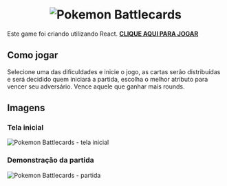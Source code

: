 ## <h1 align='center'>![Pokemon Battlecards](https://user-images.githubusercontent.com/96196591/223866960-9e75c845-4441-41d0-93f3-677bea7f62ac.png)
</h1>

Este game foi criando utilizando React. **<a href='https://gablucas.github.io/battlecards-pokemon-react/' target="_blank">CLIQUE AQUI PARA JOGAR</a>**

## Como jogar
Selecione uma das dificuldades e inicie o jogo, as cartas serão distribuídas e será decidido quem iniciará a partida, escolha o melhor atributo para vencer seu adversário. Vence aquele que ganhar mais rounds.

## Imagens
### Tela inicial
![Pokemon Battlecards - tela inicial](https://user-images.githubusercontent.com/96196591/223868446-d506b3ab-235c-4d49-9395-483e6eb61845.jpg)

### Demonstração da partida
![Pokemon Battlecards - partida](https://user-images.githubusercontent.com/96196591/223870449-758cca89-fd73-4073-9431-ae7431ae3b16.gif)
